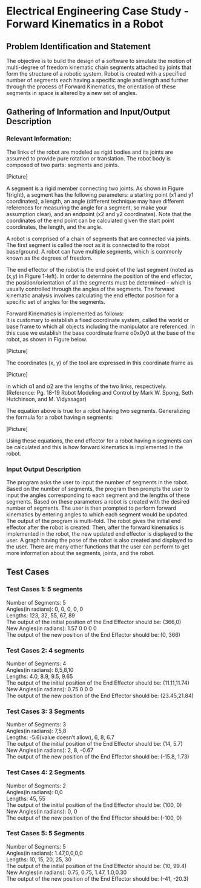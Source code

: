 # Electrical Engineering Case Study - Forward Kinematics in a Robot

## Problem Identification and Statement
The objective is to build the design of a software to simulate the motion of multi-degree of
freedom kinematic chain segments attached by joints that form the structure of a robotic system.
Robot is created with a specified number of segments each having a specific angle and length
and further through the process of Forward Kinematics, the orientation of these segments in
space is altered by a new set of angles.

## Gathering of Information and Input/Output Description
### Relevant Information:
The links of the robot are modeled as rigid bodies and its joints are assumed to provide pure
rotation or translation. The robot body is composed of two parts: segments and joints.

[Picture]

A segment is a rigid member connecting two joints. As shown in Figure 1(right), a segment has
the following parameters: a starting point (x1 and y1 coordinates), a length, an angle (different
technique may have different references for measuring the angle for a segment, so make your
assumption clear), and an endpoint (x2 and y2 coordinates). Note that the coordinates of the end
point can be calculated given the start point coordinates, the length, and the angle.

A robot is comprised of a chain of segments that are connected via joints. The first segment is
called the root as it is connected to the robot base/ground. A robot can have multiple segments,
which is commonly known as the degrees of freedom.

The end effector of the robot is the end point of the last segment (noted as (x,y) in Figure 1-left).
In order to determine the position of the end effector, the position/orientation of all the segments
must be determined – which is usually controlled through the angles of the segments. The
forward kinematic analysis involves calculating the end effector position for a specific set of
angles for the segments.

Forward Kinematics is implemented as follows:\
It is customary to establish a fixed coordinate system, called the world or base frame to which all
objects including the manipulator are referenced. In this case we establish the base coordinate
frame o0x0y0 at the base of the robot, as shown in Figure below.

[Picture]

The coordinates (x, y) of the tool are expressed in this coordinate frame as

[Picture]

in which α1 and α2 are the lengths of the two links, respectively.\
(Reference: Pg. 18-19 Robot Modeling and Control by Mark W. Spong, Seth Hutchinson, and M.
Vidyasagar)

The equation above is true for a robot having two segments. Generalizing the formula for a robot
having n segments:

[Picture]

Using these equations, the end effector for a robot having n segments can be calculated and this
is how forward kinematics is implemented in the robot.

### Input Output Description
The program asks the user to input the number of segments in the robot. Based on the number of
segments, the program then prompts the user to input the angles corresponding to each segment
and the lengths of these segments. Based on these parameters a robot is created with the desired
number of segments. The user is then prompted to perform forward kinematics by entering
angles to which each segment would be updated. The output of the program is multi-fold. The
robot gives the initial end effector after the robot is created. Then, after the forward kinematics is
implemented in the robot, the new updated end effector is displayed to the user. A graph having
the pose of the robot is also created and displayed to the user. There are many other functions
that the user can perform to get more information about the segments, joints, and the robot.

## Test Cases
### Test Cases 1: 5 segments
Number of Segments: 5\
Angles(in radians): 0, 0, 0, 0, 0\
Lengths: 123, 32, 55, 67, 89\
The output of the initial position of the End Effector should
be: (366,0)\
New Angles(in radians): 1.57 0 0 0 0\
The output of the new position of the End Effector should be:
(0, 366)

### Test Cases 2: 4 segments
Number of Segments: 4\
Angles(in radians): 8,5,8,10\
Lengths: 4.0, 8.9, 9.5, 9.65\
The output of the initial position of the End Effector should
be: (11.11,11.74)\
New Angles(in radians): 0.75 0 0 0\
The output of the new position of the End Effector should be:
(23.45,21.84)

### Test Cases 3: 3 Segments
Number of Segments: 3\
Angles(in radians): 7,5,8\
Lengths: -5.6(value doesn’t allow), 6, 8, 6.7\
The output of the initial position of the End Effector should
be: (14, 5.7)\
New Angles(in radians): 2, 8, -0.67\
The output of the new position of the End Effector should be:
(-15.8, 1.73)

### Test Cases 4: 2 Segments
Number of Segments: 2\
Angles(in radians): 0,0\
Lengths: 45, 55\
The output of the initial position of the End Effector should
be: (100, 0)\
New Angles(in radians): 0, 0\
The output of the new position of the End Effector should be:
(-100, 0)

### Test Cases 5: 5 Segments
Number of Segments: 5\
Angles(in radians): 1.47,0,0,0,0\
Lengths: 10, 15, 20, 25, 30\
The output of the initial position of the End Effector should
be: (10, 99.4)\
New Angles(in radians): 0.75, 0.75, 1.47, 1.0,0.30\
The output of the new position of the End Effector should be:
(-41, -20.3)




